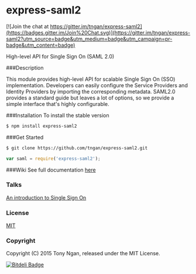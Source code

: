 # express-saml2

[![Join the chat at https://gitter.im/tngan/express-saml2](https://badges.gitter.im/Join%20Chat.svg)](https://gitter.im/tngan/express-saml2?utm_source=badge&utm_medium=badge&utm_campaign=pr-badge&utm_content=badge)

High-level API for Single Sign On (SAML 2.0)

###Description

This module provides high-level API for scalable Single Sign On (SSO) implementation. Developers can easily configure the Service Providers and Identity Providers by importing the corresponding metadata. SAML2.0 provides a standard guide but leaves a lot of options, so we provide a simple interface that's highly configurable.

###Installation
To install the stable version
```bash
$ npm install express-saml2
```

###Get Started
```bash
$ git clone https://github.com/tngan/express-saml2.git
```
```javascript
var saml = require('express-saml2');
```

###Wiki
See full documentation [here](https://github.com/tngan/express-saml2/wiki)

### Talks

[An introduction to Single Sign On](http://www.slideshare.net/TonyNgan/an-introduction-of-single-sign-on)

### License

[MIT](LICENSE)

### Copyright

Copyright (C) 2015 Tony Ngan, released under the MIT License.


[![Bitdeli Badge](https://d2weczhvl823v0.cloudfront.net/tngan/express-saml2/trend.png)](https://bitdeli.com/free "Bitdeli Badge")

